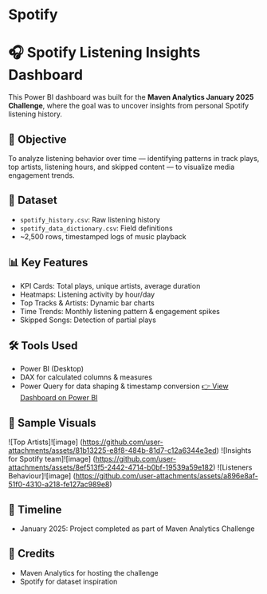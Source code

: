 # Spotify

# 🎧 Spotify Listening Insights Dashboard

This Power BI dashboard was built for the **Maven Analytics January 2025 Challenge**, where the goal was to uncover insights from personal Spotify listening history.

## 🧠 Objective
To analyze listening behavior over time — identifying patterns in track plays, top artists, listening hours, and skipped content — to visualize media engagement trends.

## 📂 Dataset
- `spotify_history.csv`: Raw listening history
- `spotify_data_dictionary.csv`: Field definitions
- ~2,500 rows, timestamped logs of music playback

## 📊 Key Features
- KPI Cards: Total plays, unique artists, average duration
- Heatmaps: Listening activity by hour/day
- Top Tracks & Artists: Dynamic bar charts
- Time Trends: Monthly listening pattern & engagement spikes
- Skipped Songs: Detection of partial plays

## 🛠 Tools Used
- Power BI (Desktop)
- DAX for calculated columns & measures
- Power Query for data shaping & timestamp conversion
[👉 View Dashboard on Power BI]()

## 📸 Sample Visuals
![Top Artists]![image] (https://github.com/user-attachments/assets/81b13225-e8f8-484b-81d7-c12a6344e3ed)
![Insights for Spotify team]![image] (https://github.com/user-attachments/assets/8ef513f5-2442-4714-b0bf-19539a59e182)
![Listeners Behaviour]![image] (https://github.com/user-attachments/assets/a896e8af-51f0-4310-a218-fe127ac989e8)



## 📅 Timeline
- January 2025: Project completed as part of Maven Analytics Challenge

## 🤝 Credits
- Maven Analytics for hosting the challenge
- Spotify for dataset inspiration
